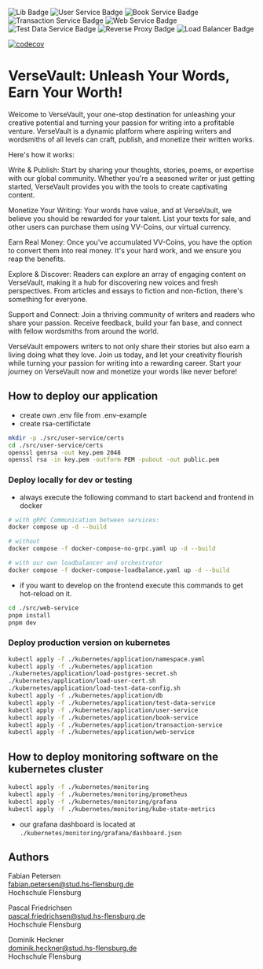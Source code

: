![Lib Badge](https://github.com/akatranlp/hsfl-master-ai-cloud-engineering/actions/workflows/lib-test.yml/badge.svg)
![User Service Badge](https://github.com/akatranlp/hsfl-master-ai-cloud-engineering/actions/workflows/user-service-test.yml/badge.svg)
![Book Service Badge](https://github.com/akatranlp/hsfl-master-ai-cloud-engineering/actions/workflows/book-service-test.yml/badge.svg)
![Transaction Service Badge](https://github.com/akatranlp/hsfl-master-ai-cloud-engineering/actions/workflows/transaction-service-test.yml/badge.svg)
![Web Service Badge](https://github.com/akatranlp/hsfl-master-ai-cloud-engineering/actions/workflows/web-service-test.yml/badge.svg)
![Test Data Service Badge](https://github.com/akatranlp/hsfl-master-ai-cloud-engineering/actions/workflows/test-data-service-test.yml/badge.svg)
![Reverse Proxy Badge](https://github.com/akatranlp/hsfl-master-ai-cloud-engineering/actions/workflows/reverse-proxy-test.yml/badge.svg)
![Load Balancer Badge](https://github.com/akatranlp/hsfl-master-ai-cloud-engineering/actions/workflows/load-balancer-test.yml/badge.svg)

[![codecov](https://codecov.io/gh/akatranlp/hsfl-master-ai-cloud-engineering/graph/badge.svg?token=UMTYYPZ8TM)](https://codecov.io/gh/akatranlp/hsfl-master-ai-cloud-engineering)

# VerseVault: Unleash Your Words, Earn Your Worth!

Welcome to VerseVault, your one-stop destination for unleashing your creative potential and turning your passion for writing into a profitable venture. VerseVault is a dynamic platform where aspiring writers and wordsmiths of all levels can craft, publish, and monetize their written works.

Here's how it works:

Write & Publish: Start by sharing your thoughts, stories, poems, or expertise with our global community. Whether you're a seasoned writer or just getting started, VerseVault provides you with the tools to create captivating content.

Monetize Your Writing: Your words have value, and at VerseVault, we believe you should be rewarded for your talent. List your texts for sale, and other users can purchase them using VV-Coins, our virtual currency.

Earn Real Money: Once you've accumulated VV-Coins, you have the option to convert them into real money. It's your hard work, and we ensure you reap the benefits.

Explore & Discover: Readers can explore an array of engaging content on VerseVault, making it a hub for discovering new voices and fresh perspectives. From articles and essays to fiction and non-fiction, there's something for everyone.

Support and Connect: Join a thriving community of writers and readers who share your passion. Receive feedback, build your fan base, and connect with fellow wordsmiths from around the world.

VerseVault empowers writers to not only share their stories but also earn a living doing what they love. Join us today, and let your creativity flourish while turning your passion for writing into a rewarding career. Start your journey on VerseVault now and monetize your words like never before!

## How to deploy our application

- create own .env file from .env-example
- create rsa-certifictate

```bash
mkdir -p ./src/user-service/certs
cd ./src/user-service/certs
openssl genrsa -out key.pem 2048
openssl rsa -in key.pem -outform PEM -pubout -out public.pem
```

### Deploy locally for dev or testing

- always execute the following command to start backend and frontend in docker

```bash
# with gRPC Communication between services:
docker compose up -d --build

# without
docker compose -f docker-compose-no-grpc.yaml up -d --build

# with our own loadbalancer and orchestrator
docker compose -f docker-compose-loadbalance.yaml up -d --build
```

- if you want to develop on the frontend execute this commands to get hot-reload on it.

```bash
cd ./src/web-service
pnpm install
pnpm dev
```

### Deploy production version on kubernetes

```bash
kubectl apply -f ./kubernetes/application/namespace.yaml
kubectl apply -f ./kubernetes/application
./kubernetes/application/load-postgres-secret.sh
./kubernetes/application/load-user-cert.sh
./kubernetes/application/load-test-data-config.sh
kubectl apply -f ./kubernetes/application/db
kubectl apply -f ./kubernetes/application/test-data-service
kubectl apply -f ./kubernetes/application/user-service
kubectl apply -f ./kubernetes/application/book-service
kubectl apply -f ./kubernetes/application/transaction-service
kubectl apply -f ./kubernetes/application/web-service
```

## How to deploy monitoring software on the kubernetes cluster

```bash
kubectl apply -f ./kubernetes/monitoring
kubectl apply -f ./kubernetes/monitoring/prometheus
kubectl apply -f ./kubernetes/monitoring/grafana
kubectl apply -f ./kubernetes/monitoring/kube-state-metrics
```

- our grafana dashboard is located at `./kubernetes/monitoring/grafana/dashboard.json`

## Authors

Fabian Petersen\
fabian.petersen@stud.hs-flensburg.de\
Hochschule Flensburg

Pascal Friedrichsen\
pascal.friedrichsen@stud.hs-flensburg.de\
Hochschule Flensburg

Dominik Heckner\
dominik.heckner@stud.hs-flensburg.de\
Hochschule Flensburg
